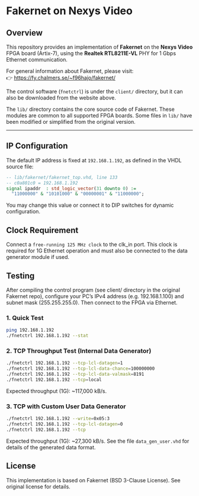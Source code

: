 # Fakernet on Nexys Video

## Overview

This repository provides an implementation of **Fakernet** on the **Nexys Video** FPGA board (Artix-7), using the **Realtek RTL8211E-VL** PHY for 1 Gbps Ethernet communication.

For general information about Fakernet, please visit:  
👉 https://fy.chalmers.se/~f96hajo/fakernet/

The control software (`fnetctrl`) is under the `client/` directory, but it can also be downloaded from the website above.

The `lib/` directory contains the core source code of Fakernet. These modules are common to all supported FPGA boards. Some files in `lib/` have been modified or simplified from the original version.

---

## IP Configuration

The default IP address is fixed at `192.168.1.192`, as defined in the VHDL source file:

```vhdl
-- lib/fakernet/fakernet_top.vhd, line 133
-- c0a801c0 = 192.168.1.192
signal ipaddr  : std_logic_vector(31 downto 0) :=
  "11000000" & "10101000" & "00000001" & "11000000";
```

You may change this value or connect it to DIP switches for dynamic configuration.

## Clock Requirement

Connect a `free-running 125 MHz clock` to the clk_in port.
This clock is required for 1G Ethernet operation and must also be connected to the data generator module if used.

## Testing

After compiling the control program (see client/ directory in the original Fakernet repo), configure your PC’s IPv4 address (e.g. 192.168.1.100) and subnet mask (255.255.255.0). Then connect to the FPGA via Ethernet.

### 1. Quick Test
```bash
ping 192.168.1.192
./fnetctrl 192.168.1.192 --stat
```

### 2. TCP Throughput Test (Internal Data Generator)
```bash
./fnetctrl 192.168.1.192 --tcp-lcl-datagen=1
./fnetctrl 192.168.1.192 --tcp-lcl-data-chance=100000000
./fnetctrl 192.168.1.192 --tcp-lcl-data-valmask=8191
./fnetctrl 192.168.1.192 --tcp=local
```
Expected throughput (1G): ~117,000 kB/s.

### 3. TCP with Custom User Data Generator
```bash
./fnetctrl 192.168.1.192 --write=0x05:3
./fnetctrl 192.168.1.192 --tcp-lcl-datagen=0
./fnetctrl 192.168.1.192 --tcp
```
Expected throughput (1G): ~27,300 kB/s.
See the file `data_gen_user.vhd` for details of the generated data format.

## License
This implementation is based on Fakernet (BSD 3-Clause License). See original license for details.



